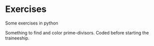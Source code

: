 # Exercises
Some exercises in python

Something to find and color prime-divisors. Coded before starting the traineeship.
